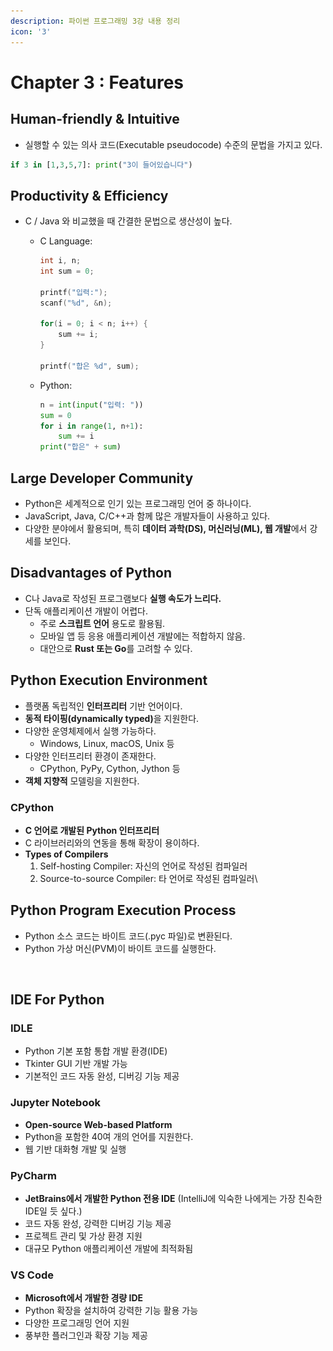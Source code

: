 ```yaml
---
description: 파이썬 프로그래밍 3강 내용 정리
icon: '3'
---
```


# Chapter 3 : Features

## Human-friendly & Intuitive

* 실행할 수 있는 의사 코드(Executable pseudocode) 수준의 문법을 가지고 있다.

```python
if 3 in [1,3,5,7]: print("3이 들어있습니다")
```

## Productivity & Efficiency

* C / Java 와 비교했을 때 간결한 문법으로 생산성이 높다.
  *   C Language:

      ```c
      int i, n;
      int sum = 0;

      printf("입력:");
      scanf("%d", &n);

      for(i = 0; i < n; i++) {
          sum += i;
      }

      printf("합은 %d", sum);
      ```
  *   Python:

      ```python
      n = int(input("입력: "))
      sum = 0
      for i in range(1, n+1):
          sum += i
      print("합은" + sum)
      ```

## Large Developer Community

* Python은 세계적으로 인기 있는 프로그래밍 언어 중 하나이다.
* JavaScript, Java, C/C++과 함께 많은 개발자들이 사용하고 있다.
* 다양한 분야에서 활용되며, 특히 **데이터 과학(DS), 머신러닝(ML), 웹 개발**에서 강세를 보인다.

## Disadvantages of Python

* C나 Java로 작성된 프로그램보다 **실행 속도가 느리다.**
* 단독 애플리케이션 개발이 어렵다.
  * 주로 **스크립트 언어** 용도로 활용됨.
  * 모바일 앱 등 응용 애플리케이션 개발에는 적합하지 않음.
  * 대안으로 **Rust 또는 Go**를 고려할 수 있다.

## Python Execution Environment

* 플랫폼 독립적인 **인터프리터** 기반 언어이다.
* **동적 타이핑(dynamically typed)**&#xC744; 지원한다.
* 다양한 운영체제에서 실행 가능하다.&#x20;
  * Windows, Linux, macOS, Unix 등
* 다양한 인터프리터 환경이 존재한다.
  * CPython, PyPy, Cython, Jython 등
* **객체 지향적** 모델링을 지원한다.

### CPython

* **C 언어로 개발된 Python 인터프리터**
* C 라이브러리와의 연동을 통해 확장이 용이하다.
* **Types of Compilers**
  1. Self-hosting Compiler: 자신의 언어로 작성된 컴파일러
  2. Source-to-source Compiler: 타 언어로 작성된 컴파일러\


## Python Program Execution Process

* Python 소스 코드는 바이트 코드(.pyc 파일)로 변환된다.
* Python 가상 머신(PVM)이 바이트 코드를 실행한다.

<figure><img src="../../.gitbook/assets/스크린샷 2025-03-10 오후 9.29.45.png" alt=""><figcaption></figcaption></figure>

## IDE For Python

### IDLE

* Python 기본 포함 통합 개발 환경(IDE)
* Tkinter GUI 기반 개발 가능
* 기본적인 코드 자동 완성, 디버깅 기능 제공

### Jupyter Notebook

* **Open-source Web-based Platform**
* Python을 포함한 40여 개의 언어를 지원한다.
* 웹 기반 대화형 개발 및 실행

### PyCharm

* **JetBrains에서 개발한 Python 전용 IDE** (IntelliJ에 익숙한 나에게는 가장 친숙한 IDE일 듯 싶다.)
* 코드 자동 완성, 강력한 디버깅 기능 제공
* 프로젝트 관리 및 가상 환경 지원
* 대규모 Python 애플리케이션 개발에 최적화됨

### VS Code

* **Microsoft에서 개발한 경량 IDE**
* Python 확장을 설치하여 강력한 기능 활용 가능
* 다양한 프로그래밍 언어 지원
* 풍부한 플러그인과 확장 기능 제공
